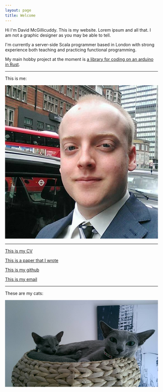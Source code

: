 ```yaml
---
layout: page
title: Welcome
---
```


Hi I'm David McGillicuddy. This is my website. Lorem ipsum and all that. I am not a graphic designer as you may be able to tell.

I'm currently a server-side Scala programmer based in London with strong experience both teaching and practicing functional programming.

My main hobby project at the moment is [a library for coding on an arduino in Rust](https://github.com/djmcgill/to-the-moon).

----

This is me:

![selfie2](/assets/selfie.jpg)

----

[This is my CV](/assets/D_McGillicuddy_CV.pdf)

[This is a paper that I wrote](/assets/patat.pdf)

[This is my github](https://github.com/djmcgill)

[This is my email](mailto:contact@djmcgill.co.uk)

----

These are my cats:

![cats](/assets/cats.jpg)
